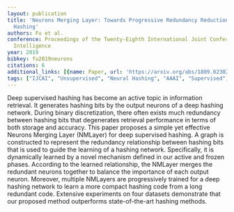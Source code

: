 ```yaml
---
layout: publication
title: 'Neurons Merging Layer: Towards Progressive Redundancy Reduction For Deep Supervised
  Hashing'
authors: Fu et al.
conference: Proceedings of the Twenty-Eighth International Joint Conference on Artificial
  Intelligence
year: 2019
bibkey: fu2019neurons
citations: 6
additional_links: [{name: Paper, url: 'https://arxiv.org/abs/1809.02302'}]
tags: ["IJCAI", "Unsupervised", "Neural Hashing", "AAAI", "Supervised", "Hashing Methods"]
---
```

Deep supervised hashing has become an active topic in information retrieval.
It generates hashing bits by the output neurons of a deep hashing network.
During binary discretization, there often exists much redundancy between
hashing bits that degenerates retrieval performance in terms of both storage
and accuracy. This paper proposes a simple yet effective Neurons Merging Layer
(NMLayer) for deep supervised hashing. A graph is constructed to represent the
redundancy relationship between hashing bits that is used to guide the learning
of a hashing network. Specifically, it is dynamically learned by a novel
mechanism defined in our active and frozen phases. According to the learned
relationship, the NMLayer merges the redundant neurons together to balance the
importance of each output neuron. Moreover, multiple NMLayers are progressively
trained for a deep hashing network to learn a more compact hashing code from a
long redundant code. Extensive experiments on four datasets demonstrate that
our proposed method outperforms state-of-the-art hashing methods.